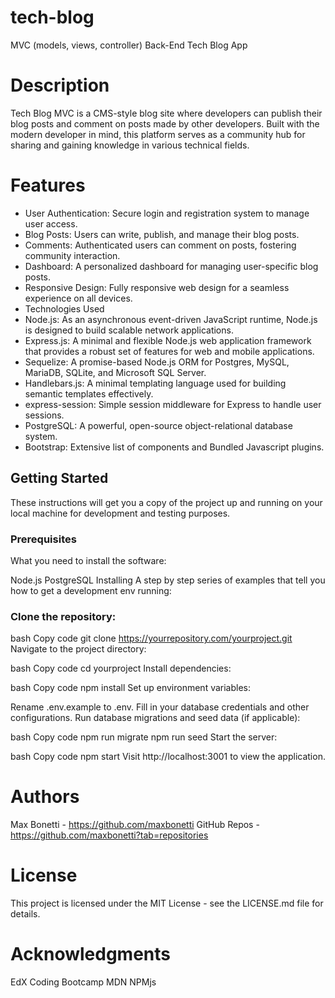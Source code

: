 # tech-blog
MVC (models, views, controller) Back-End Tech Blog App

# Description
Tech Blog MVC is a CMS-style blog site where developers can publish their blog posts and comment on posts made by other developers. Built with the modern developer in mind, this platform serves as a community hub for sharing and gaining knowledge in various technical fields.

# Features
- User Authentication: Secure login and registration system to manage user access.
- Blog Posts: Users can write, publish, and manage their blog posts.
- Comments: Authenticated users can comment on posts, fostering community interaction.
- Dashboard: A personalized dashboard for managing user-specific blog posts.
- Responsive Design: Fully responsive web design for a seamless experience on all devices.
- Technologies Used
- Node.js: As an asynchronous event-driven JavaScript runtime, Node.js is designed to build scalable network applications.
- Express.js: A minimal and flexible Node.js web application framework that provides a robust set of features for web and mobile applications.
- Sequelize: A promise-based Node.js ORM for Postgres, MySQL, MariaDB, SQLite, and Microsoft SQL Server.
- Handlebars.js: A minimal templating language used for building semantic templates effectively.
- express-session: Simple session middleware for Express to handle user sessions.
- PostgreSQL: A powerful, open-source object-relational database system.
- Bootstrap: Extensive list of components and Bundled Javascript plugins.

## Getting Started
These instructions will get you a copy of the project up and running on your local machine for development and testing purposes.

### Prerequisites
What you need to install the software:

Node.js
PostgreSQL
Installing
A step by step series of examples that tell you how to get a development env running:

### Clone the repository:

bash
Copy code
git clone https://yourrepository.com/yourproject.git
Navigate to the project directory:

bash
Copy code
cd yourproject
Install dependencies:

bash
Copy code
npm install
Set up environment variables:

Rename .env.example to .env.
Fill in your database credentials and other configurations.
Run database migrations and seed data (if applicable):

bash
Copy code
npm run migrate
npm run seed
Start the server:

bash
Copy code
npm start
Visit http://localhost:3001 to view the application.

# Authors
Max Bonetti - https://github.com/maxbonetti
GitHub Repos - https://github.com/maxbonetti?tab=repositories

# License
This project is licensed under the MIT License - see the LICENSE.md file for details.

# Acknowledgments
EdX Coding Bootcamp
MDN
NPMjs
